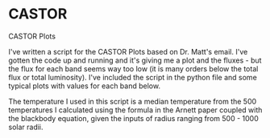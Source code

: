 # CASTOR
CASTOR Plots

I've written a script for the CASTOR Plots based on Dr. Matt's email. I've gotten the code up and running and it's giving me a plot and the fluxes - but the flux for each band seems way too low (it is many orders below the total flux or total luminosity). I've included the script in the python file and some typical plots with values for each band below.

The temperature I used in this script is a median temperature from the 500 temperatures I calculated using the formula in the Arnett paper coupled with the blackbody equation, given the inputs of radius ranging from 500 - 1000 solar radii.
